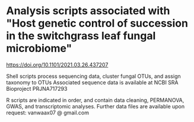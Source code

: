 # Analysis scripts associated with "Host genetic control of succession in the switchgrass leaf fungal microbiome"
https://doi.org/10.1101/2021.03.26.437207

Shell scripts process sequencing data, cluster fungal OTUs, and assign taxonomy to OTUs
Associated sequence data is available at NCBI SRA Bioproject PRJNA717293

R scripts are indicated in order, and contain data cleaning, PERMANOVA, GWAS, and transcriptomic analyses. 
Further data files are available upon request: vanwaax07 @ gmail.com
